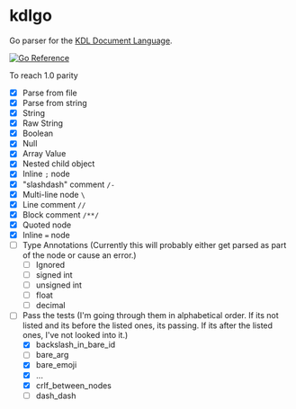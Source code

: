 # kdlgo

Go parser for the [KDL Document Language](https://github.com/kdl-org/kdl).

[![Go Reference](https://pkg.go.dev/badge/github.com/binhonglee/kdlgo.svg)](https://pkg.go.dev/github.com/binhonglee/kdlgo)

To reach 1.0 parity


- [x] Parse from file
- [x] Parse from string
- [x] String
- [x] Raw String
- [x] Boolean
- [x] Null
- [x] Array Value
- [x] Nested child object
- [x] Inline `;` node
- [x] "slashdash" comment `/-`
- [x] Multi-line node `\`
- [x] Line comment `//`
- [x] Block comment `/**/`
- [x] Quoted node
- [x] Inline `=` node
- [ ] Type Annotations (Currently this will probably either get parsed as part of the node or cause an error.)
  - [ ] Ignored
  - [ ] signed int
  - [ ] unsigned int
  - [ ] float
  - [ ] decimal

- [ ] Pass the tests (I'm going through them in alphabetical order. If its not listed and its before the listed ones, its passing. If its after the listed ones, I've not looked into it.)
  - [x] backslash_in_bare_id
  - [ ] bare_arg
  - [x] bare_emoji
  - [x] ...
  - [x] crlf_between_nodes
  - [ ] dash_dash